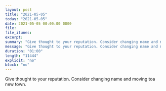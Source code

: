 ```yaml
---
layout: post
title: "2021-05-05"
today: "2021-05-05"
date: 2021-05-05 00:00:00 0000
file:
file_itunes:
excerpt:
summary: "Give thought to your reputation. Consider changing name and moving toa new town."
message: "Give thought to your reputation. Consider changing name and moving toa new town."
duration: "01:00"
length: "11444"
explicit: "no"
block: "no"
---
```

Give thought to your reputation. Consider changing name and moving toa new town.

